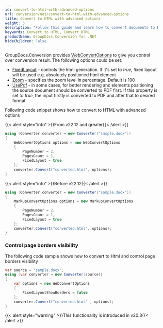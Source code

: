 ```yaml
---
id: convert-to-html-with-advanced-options
url: conversion/net/convert-to-html-with-advanced-options
title: Convert to HTML with advanced options
weight: 3
description: "Follow this guide and learn how to convert documents to HTML format with fixed layout, zoom and other customizations using GroupDocs.Conversion for .NET."
keywords: Convert to HTML, Convert HTML
productName: GroupDocs.Conversion for .NET
hideChildren: False
---
```

GroupDocs.Conversion provides [WebConvertOptions](https://reference.groupdocs.com/conversion/net/groupdocs.conversion.options.convert/webconvertoptions) to give you control over conversion result. The following options could be set:

*   [FixedLayout](https://reference.groupdocs.com/conversion/net/groupdocs.conversion.options.convert/webconvertoptions/fixedlayout) - controls the html generation. If it's set to *true*, fixed layout will be used e.g. absolutely positioned html element
*   [Zoom](https://reference.groupdocs.com/conversion/net/groupdocs.conversion.options.convert/webconvertoptions/zoom) - specifies the zoom level in percentage. Default is 100  
*   [UsePdf](https://reference.groupdocs.com/conversion/net/groupdocs.conversion.options.convert/webconvertoptions/usepdf) - in some cases, for better rendering and elements positioning the source document should be converted to PDF first. If this property is set to *true*, the input firstly is converted to PDF and after that to desired format

Following code snippet shows how to convert to HTML with advanced options

{{< alert style="info" >}}From v22.12 and greater{{< /alert >}}
```csharp
using (Converter converter = new Converter("sample.docx"))
{
    WebConvertOptions options = new WebConvertOptions
    {
        PageNumber = 2,
        PagesCount = 1,
        FixedLayout = true
    };
    converter.Convert("converted.html", options);
}
```

{{< alert style="info" >}}Before v22.12{{< /alert >}}
```csharp
using (Converter converter = new Converter("sample.docx"))
{
    MarkupConvertOptions options = new MarkupConvertOptions
    {
        PageNumber = 2,
        PagesCount = 1,
        FixedLayout = true
    };
    converter.Convert("converted.html", options);
}
```


### Control page borders visibility

The following code sample shows how to convert to Html and control page borders visibility

```csharp
var source = "sample.docx";
using (var converter = new Converter(source))
{
    var options = new WebConvertOptions
    {
        FixedLayoutShowBorders = false
    };
    converter.Convert("converted.html" , options);
}
```

{{< alert style="warning" >}}This functionality is introduced in v20.3{{< /alert >}}
